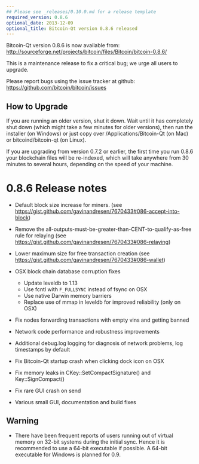 ```yaml
---
## Please see _releases/0.10.0.md for a release template
required_version: 0.8.6
optional_date: 2013-12-09
optional_title: Bitcoin-Qt version 0.8.6 released
---
```

Bitcoin-Qt version 0.8.6 is now available from:
  <http://sourceforge.net/projects/bitcoin/files/Bitcoin/bitcoin-0.8.6/>

This is a maintenance release to fix a critical bug;
we urge all users to upgrade.

Please report bugs using the issue tracker at github:
  <https://github.com/bitcoin/bitcoin/issues>


How to Upgrade
--------------

If you are running an older version, shut it down. Wait
until it has completely shut down (which might take a few minutes for older
versions), then run the installer (on Windows) or just copy over
/Applications/Bitcoin-Qt (on Mac) or bitcoind/bitcoin-qt (on Linux).

If you are upgrading from version 0.7.2 or earlier, the first time you
run 0.8.6 your blockchain files will be re-indexed, which will take
anywhere from 30 minutes to several hours, depending on the speed of
your machine.

0.8.6 Release notes
===================

- Default block size increase for miners.
  (see <https://gist.github.com/gavinandresen/7670433#086-accept-into-block>)

- Remove the all-outputs-must-be-greater-than-CENT-to-qualify-as-free rule for relaying
  (see <https://gist.github.com/gavinandresen/7670433#086-relaying>)

- Lower maximum size for free transaction creation
  (see <https://gist.github.com/gavinandresen/7670433#086-wallet>)

- OSX block chain database corruption fixes
  - Update leveldb to 1.13
  - Use fcntl with `F_FULLSYNC` instead of fsync on OSX
  - Use native Darwin memory barriers
  - Replace use of mmap in leveldb for improved reliability (only on OSX)

- Fix nodes forwarding transactions with empty vins and getting banned

- Network code performance and robustness improvements

- Additional debug.log logging for diagnosis of network problems, log timestamps by default

- Fix Bitcoin-Qt startup crash when clicking dock icon on OSX 

- Fix memory leaks in CKey::SetCompactSignature() and Key::SignCompact()

- Fix rare GUI crash on send

- Various small GUI, documentation and build fixes

Warning
-------

- There have been frequent reports of users running out of virtual memory on 32-bit systems
  during the initial sync.
  Hence it is recommended to use a 64-bit executable if possible.
  A 64-bit executable for Windows is planned for 0.9.

